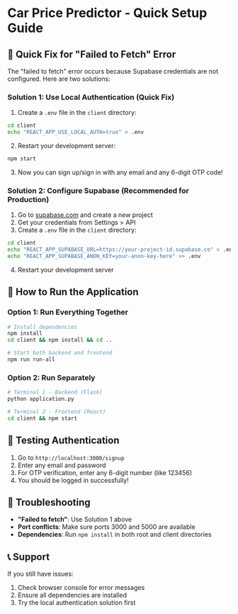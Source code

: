 # Car Price Predictor - Quick Setup Guide

## 🚀 Quick Fix for "Failed to Fetch" Error

The "failed to fetch" error occurs because Supabase credentials are not configured. Here are two solutions:

### Solution 1: Use Local Authentication (Quick Fix)

1. Create a `.env` file in the `client` directory:
```bash
cd client
echo "REACT_APP_USE_LOCAL_AUTH=true" > .env
```

2. Restart your development server:
```bash
npm start
```

3. Now you can sign up/sign in with any email and any 6-digit OTP code!

### Solution 2: Configure Supabase (Recommended for Production)

1. Go to [supabase.com](https://supabase.com) and create a new project
2. Get your credentials from Settings > API
3. Create a `.env` file in the `client` directory:
```bash
cd client
echo "REACT_APP_SUPABASE_URL=https://your-project-id.supabase.co" > .env
echo "REACT_APP_SUPABASE_ANON_KEY=your-anon-key-here" >> .env
```

4. Restart your development server

## 🔧 How to Run the Application

### Option 1: Run Everything Together
```bash
# Install dependencies
npm install
cd client && npm install && cd ..

# Start both backend and frontend
npm run run-all
```

### Option 2: Run Separately
```bash
# Terminal 1 - Backend (Flask)
python application.py

# Terminal 2 - Frontend (React)
cd client && npm start
```

## 📱 Testing Authentication

1. Go to `http://localhost:3000/signup`
2. Enter any email and password
3. For OTP verification, enter any 6-digit number (like 123456)
4. You should be logged in successfully!

## 🐛 Troubleshooting

- **"Failed to fetch"**: Use Solution 1 above
- **Port conflicts**: Make sure ports 3000 and 5000 are available
- **Dependencies**: Run `npm install` in both root and client directories

## 📞 Support

If you still have issues:
1. Check browser console for error messages
2. Ensure all dependencies are installed
3. Try the local authentication solution first
